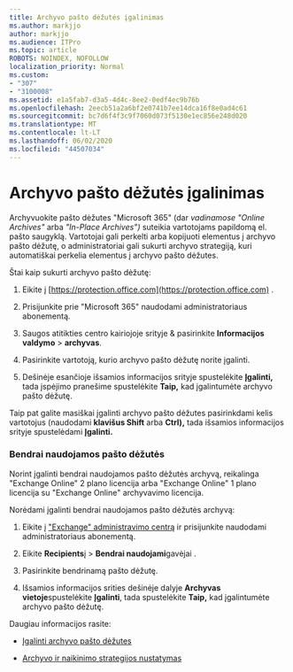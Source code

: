 ```yaml
---
title: Archyvo pašto dėžutės įgalinimas
ms.author: markjjo
author: markjjo
ms.audience: ITPro
ms.topic: article
ROBOTS: NOINDEX, NOFOLLOW
localization_priority: Normal
ms.custom:
- "307"
- "3100008"
ms.assetid: e1a5fab7-d3a5-4d4c-8ee2-0edf4ec9b76b
ms.openlocfilehash: 2eecb51a2a6bf2e0741b7ee14dca16f8e0ad4c61
ms.sourcegitcommit: bc7d6f4f3c9f7060d073f5130e1ec856e248d020
ms.translationtype: MT
ms.contentlocale: lt-LT
ms.lasthandoff: 06/02/2020
ms.locfileid: "44507034"
---
```

# <a name="enable-an-archive-mailbox"></a>Archyvo pašto dėžutės įgalinimas

Archyvuokite pašto dėžutes "Microsoft 365" (dar *vadinamose "Online Archives"* arba *"In-Place Archives")* suteikia vartotojams papildomą el. pašto saugyklą. Vartotojai gali perkelti arba kopijuoti elementus į archyvo pašto dėžutę, o administratoriai gali sukurti archyvo strategiją, kuri automatiškai perkelia elementus į archyvo pašto dėžutes.
  
Štai kaip sukurti archyvo pašto dėžutę:
  
1. Eikite į [https://protection.office.com](https://protection.office.com) .

2. Prisijunkite prie "Microsoft 365" naudodami administratoriaus abonementą.

3. Saugos atitikties centro kairiojoje srityje &amp; pasirinkite **Informacijos valdymo** \> **archyvas**.

4. Pasirinkite vartotoją, kurio archyvo pašto dėžutę norite įgalinti.

5. Dešinėje esančioje išsamios informacijos srityje spustelėkite **Įgalinti,** tada įspėjimo pranešime spustelėkite **Taip,** kad įgalintumėte archyvo pašto dėžutę.

Taip pat galite masiškai įgalinti archyvo pašto dėžutes pasirinkdami kelis vartotojus (naudodami **klavišus Shift** arba **Ctrl),** tada išsamios informacijos srityje spustelėdami **Įgalinti.**
  
### <a name="shared-mailboxes"></a>Bendrai naudojamos pašto dėžutės

Norint įgalinti bendrai naudojamos pašto dėžutės archyvą, reikalinga "Exchange Online" 2 plano licencija arba "Exchange Online" 1 plano licencija su "Exchange Online" archyvavimo licencija.  

Norėdami įgalinti bendrai naudojamos pašto dėžutės archyvą:

1. Eikite į ["Exchange" administravimo centrą](https://outlook.office365.com/ecp) ir prisijunkite naudodami administratoriaus abonementą.

2. Eikite **Recipients**į  >  **Bendrai naudojami**gavėjai .

3. Pasirinkite bendrinamą pašto dėžutę.

4. Išsamios informacijos srities dešinėje dalyje **Archyvas vietoje**spustelėkite **Įgalinti**, tada spustelėkite **Taip,** kad įgalintumėte archyvo pašto dėžutę.

Daugiau informacijos rasite:
  
- [Įgalinti archyvo pašto dėžutes](https://docs.microsoft.com/microsoft-365/compliance/enable-archive-mailboxes)

- [Archyvo ir naikinimo strategijos nustatymas](https://docs.microsoft.com//office365/securitycompliance/set-up-an-archive-and-deletion-policy-for-mailboxes)
